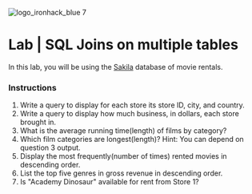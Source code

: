 ![logo_ironhack_blue 7](https://user-images.githubusercontent.com/23629340/40541063-a07a0a8a-601a-11e8-91b5-2f13e4e6b441.png)

# Lab | SQL Joins on multiple tables

In this lab, you will be using the [Sakila](https://dev.mysql.com/doc/sakila/en/) database of movie rentals.

### Instructions

1. Write a query to display for each store its store ID, city, and country.
2. Write a query to display how much business, in dollars, each store brought in.
3. What is the average running time(length) of films by category?
4. Which film categories are longest(length)? Hint: You can depend on question 3 output.
5. Display the most frequently(number of times) rented movies in descending order.
6. List the top five genres in gross revenue in descending order.
7. Is "Academy Dinosaur" available for rent from Store 1?
